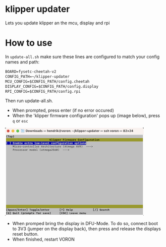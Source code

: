 # klipper updater
Lets you update klipper an the mcu, display and rpi

# How to use

In ```update-all.sh``` make sure these lines are configured to match your config names and path:

    BOARD=fysetc-cheetah-v2
    CONFIG_PATH=~/klipper-updater
    MCU_CONFIG=$CONFIG_PATH/config.cheetah
    DISPLAY_CONFIG=$CONFIG_PATH/config.display
    RPI_CONFIG=$CONFIG_PATH/config.rpi

Then run update-all.sh.
- When prompted, press enter (if no error occured)
- When the 'klipper firmware configuration' pops up (image below), press ```q``` or ```esc```

![klipper firmware configuration image](https://github.com/devdrik/klipper-updater/blob/main/assets/klipper_firmare_configuration.png?raw=true)

- When promped bring the display in DFU-Mode. To do so, connect boot to 3V3 (jumper on the display back), then press and release the displays reset button.
- When finished, restart VORON



